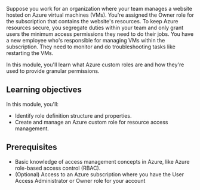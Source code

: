 Suppose you work for an organization where your team manages a website hosted on Azure virtual machines (VMs). You're assigned the Owner role for the subscription that contains the website's resources. To keep Azure resources secure, you segregate duties within your team and only grant users the minimum access permissions they need to do their jobs. You have a new employee who's responsible for managing VMs within the subscription. They need to monitor and do troubleshooting tasks like restarting the VMs.

In this module, you'll learn what Azure custom roles are and how they're used to provide granular permissions.

## Learning objectives

In this module, you'll:

- Identify role definition structure and properties.
- Create and manage an Azure custom role for resource access management.

## Prerequisites

- Basic knowledge of access management concepts in Azure, like Azure role-based access control (RBAC).
- (Optional) Access to an Azure subscription where you have the User Access Administrator or Owner role for your account

